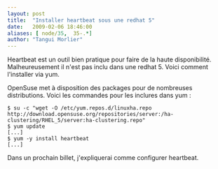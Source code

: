 ```yaml
---
layout: post
title:  "Installer heartbeat sous une redhat 5"
date:   2009-02-06 18:46:00
aliases: [ node/35,  35-.*]
author: "Tangui Morlier"
---
```

Heartbeat est un outil bien pratique pour faire de la haute
disponibilité. Malheureusement il n'est pas inclu dans une redhat 5.
Voici comment l'installer via yum.

OpenSuse met à disposition des packages pour de nombreuses
distributions. Voici les commandes pour les inclures dans yum :

    $ su -c "wget -O /etc/yum.repos.d/linuxha.repo http://download.opensuse.org/repositories/server:/ha-clustering/RHEL_5/server:ha-clustering.repo"
    $ yum update
    [...]
    $ yum -y install heartbeat
    [...]

Dans un prochain billet, j'expliquerai comme configurer heartbeat.

